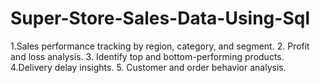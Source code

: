 # Super-Store-Sales-Data-Using-Sql
1.Sales performance tracking by region, category, and segment.  2. Profit and loss analysis.   3. Identify top and bottom-performing products. 4.Delivery delay insights.  5. Customer and order behavior analysis.
